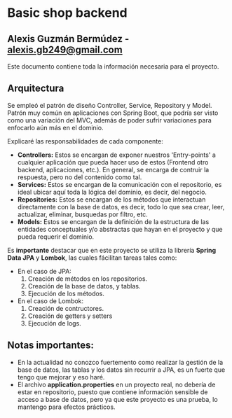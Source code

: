 # Basic shop backend
## Alexis Guzmán Bermúdez - alexis.gb249@gmail.com

Este documento contiene toda la información necesaria para el proyecto.

## Arquitectura

Se empleó el patrón de diseño Controller, Service, Repository y Model. Patrón muy común en aplicaciones con Spring Boot, que podría ser visto como una variación del MVC, además de poder sufrir variaciones para enfocarlo aún más en el dominio.

Explicaré las responsabilidades de cada componente:

- **Controllers:** Estos se encargan de exponer nuestros 'Entry-points' a cualquier aplicación que pueda hacer uso de estos (Frontend otro backend, aplicaciones, etc.). En general, se encarga de contruir la respuesta, pero no del contenido como tal.
- **Services:** Estos se encargan de la comunicación con el repositorio, es ideal ubicar aquí toda la lógica del dominio, es decir, del negocio.
- **Repositories:** Estos se encargan de los métodos que interactuan directamente con la base de datos, es decir, todo lo que sea crear, leer, actualizar, eliminar, busquedas por filtro, etc.
- **Models:** Estos se encargan de la definición de la estructura de las entidades conceptuales y/o abstractas que hayan en el proyecto y que pueda requerir el dominio. 

Es **importante** destacar que en este proyecto se utiliza la librería **Spring Data JPA** y **Lombok**, las cuales fácilitan tareas tales como:

- En el caso de JPA:
    1. Creación de métodos en los repositorios.
    2. Creación de la base de datos, y tablas.
    3. Ejecución de los métodos.
- En el caso de Lombok:
    1. Creación de contructores.
    2. Creación de getters y setters
    3. Ejecución de logs.

## Notas importantes:
- En la actualidad no conozco fuertemento como realizar la gestión de la base de datos, las tablas y los datos sin recurrir a JPA, es un fuerte que tengo que mejorar y eso haré.
- El archivo **application.properties** en un proyecto real, no debería de estar en repositorio, puesto que contiene información sensible de acceso a base de datos, pero ya que este proyecto es una prueba, lo mantengo para efectos prácticos.

